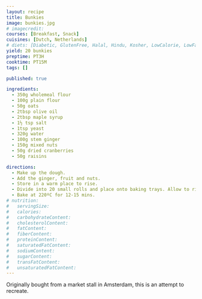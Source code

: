 ```yaml
---
layout: recipe
title: Bunkies
image: bunkies.jpg
# imagecredit:
courses: [Breakfast, Snack]
cuisines: [Dutch, Netherlands]
# diets: [Diabetic, GlutenFree, Halal, Hindu, Kosher, LowCalorie, LowFat, LowLactose, LowSalt, Vegan, Vegetarian]
yield: 20 bunkies
preptime: PT3H
cooktime: PT15M
tags: []

published: true

ingredients:
  - 350g wholemeal flour
  - 100g plain flour
  - 50g oats
  - 2tbsp olive oil
  - 2tbsp maple syrup
  - 1½ tsp salt
  - 1tsp yeast
  - 320g water
  - 100g stem ginger
  - 150g mixed nuts
  - 50g dried cranberries
  - 50g raisins

directions:
  - Make up the dough.
  - Add the ginger, fruit and nuts.
  - Store in a warm place to rise.
  - Divide into 20 small rolls and place onto baking trays. Allow to rise at about 40ºC for about 20 mins.
  - Bake at 220ºC for 12-15 mins.
# nutrition:
#   servingSize:
#   calories:
#   carbohydrateContent:
#   cholesterolContent:
#   fatContent:
#   fiberContent:
#   proteinContent:
#   saturatedFatContent:
#   sodiumContent:
#   sugarContent:
#   transFatContent:
#   unsaturatedFatContent:
---
```


Originally bought from a market stall in Amsterdam, this is an attempt to recreate.
